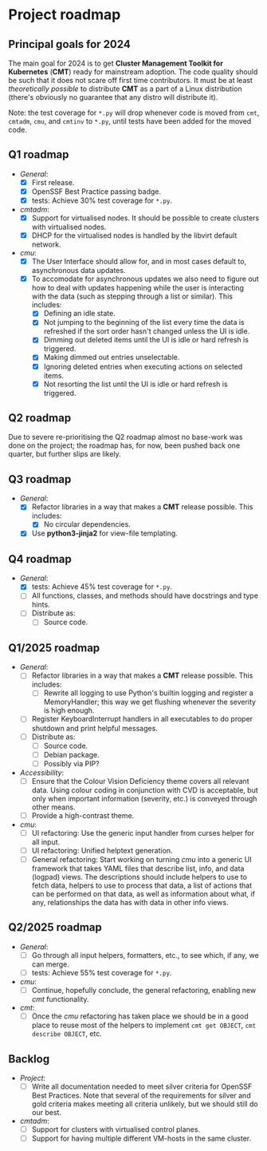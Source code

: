 # Project roadmap

## Principal goals for 2024

The main goal for 2024 is to get __Cluster Management Toolkit for Kubernetes__ (__CMT__)
ready for mainstream adoption. The code quality should be such that it does not
scare off first time contributors. It must be at least _theoretically possible_
to distribute __CMT__ as a part of a Linux distribution
(there's obviously no guarantee that any distro will distribute it).

Note: the test coverage for `*.py` will drop whenever code
is moved from `cmt`, `cmtadm`, `cmu`, and `cmtinv` to `*.py`, until
tests have been added for the moved code.

## Q1 roadmap

* _General_:
    * [x] First release.
    * [x] OpenSSF Best Practice passing badge.
    * [x] tests: Achieve 30% test coverage for `*.py`.
* _cmtadm_:
    * [x] Support for virtualised nodes. It should be possible to create clusters
      with virtualised nodes.
    * [x] DHCP for the virtualised nodes is handled by the libvirt default network.
* _cmu_:
    * [x] The User Interface should allow for, and in most cases default to, asynchronous data updates.
    * [x] To accomodate for asynchronous updates we also need to figure out how to deal
      with updates happening while the user is interacting with the data (such as
      stepping through a list or similar). This includes:
        * [x] Defining an idle state.
        * [x] Not jumping to the beginning of the list every time the data is refreshed
          if the sort order hasn't changed unless the UI is idle.
        * [x] Dimming out deleted items until the UI is idle or hard refresh is triggered.
        * [x] Making dimmed out entries unselectable.
        * [x] Ignoring deleted entries when executing actions on selected items.
        * [x] Not resorting the list until the UI is idle or hard refresh is triggered.

## Q2 roadmap

Due to severe re-prioritising the Q2 roadmap almost no base-work was done on the project;
the roadmap has, for now, been pushed back one quarter, but further slips are likely.

## Q3 roadmap

* _General_:
    * [x] Refactor libraries in a way that makes a __CMT__ release possible. This includes:
        * [x] No circular dependencies.
    * [x] Use __python3-jinja2__ for view-file templating.

## Q4 roadmap

* _General_:
    * [x] tests: Achieve 45% test coverage for `*.py`.
    * [ ] All functions, classes, and methods should have docstrings and type hints.
    * [ ] Distribute as:
        * [ ] Source code.

## Q1/2025 roadmap

* _General_:
    * [ ] Refactor libraries in a way that makes a __CMT__ release possible. This includes:
        * [ ] Rewrite all logging to use Python's builtin logging and register a MemoryHandler;
          this way we get flushing whenever the severity is high enough.
    * [ ] Register KeyboardInterrupt handlers in all executables to do proper shutdown
      and print helpful messages.
    * [ ] Distribute as:
        * [ ] Source code.
        * [ ] Debian package.
        * [ ] Possibly via PIP?
* _Accessibility_:
    * [ ] Ensure that the Colour Vision Deficiency theme covers all relevant data.
      Using colour coding in conjunction with CVD is acceptable, but only when important
      information (severity, etc.) is conveyed through other means.
    * [ ] Provide a high-contrast theme.
* _cmu_:
    * [ ] UI refactoring: Use the generic input handler from curses helper for all input.
    * [ ] UI refactoring: Unified helptext generation.
    * [ ] General refactoring: Start working on turning _cmu_ into a generic UI framework
      that takes YAML files that describe list, info, and data (logpad) views.
      The descriptions should include helpers to use to fetch data,
      helpers to use to process that data, a list of actions that can be performed
      on that data, as well as information about what, if any, relationships the data
      has with data in other info views.

## Q2/2025 roadmap

* _General_:
    * [ ] Go through all input helpers, formatters, etc., to see which, if any, we can
      merge.
    * [ ] tests: Achieve 55% test coverage for `*.py`.
* _cmu_:
    * [ ] Continue, hopefully conclude, the general refactoring, enabling new _cmt_ functionality.
* _cmt_:
    * [ ] Once the _cmu_ refactoring has taken place we should be in a good place to
      reuse most of the helpers to implement `cmt get OBJECT`, `cmt describe OBJECT`,
      etc.

## Backlog

* _Project_:
    * [ ] Write all documentation needed to meet silver criteria for OpenSSF Best Practices.
      Note that several of the requirements for silver and gold criteria makes meeting
      all criteria unlikely, but we should still do our best.
* _cmtadm_:
    * [ ] Support for clusters with virtualised control planes.
    * [ ] Support for having multiple different VM-hosts in the same cluster.
